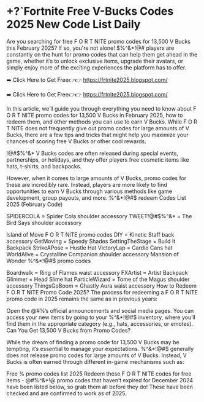 # +?`Fortnite Free V-Bucks Codes 2025 New Code List Daily

Are you searching for free F O R T NITE promo codes for 13,500 V Bucks this February 2025? If so, you're not alone! $%^&*!@# players are constantly on the hunt for promo codes that can help them get ahead in the game, whether it’s to unlock exclusive items, upgrade their avatars, or simply enjoy more of the exciting experiences the platform has to offer.

➡️ Click Here to Get Free👉👉 https://frtnite2025.blogspot.com/

➡️ Click Here to Get Free👉👉 https://frtnite2025.blogspot.com/

In this article, we’ll guide you through everything you need to know about F O R T NITE promo codes for 13,500 V Bucks in February 2025, how to redeem them, and other methods you can use to earn V Bucks. While F O R T NITE does not frequently give out promo codes for large amounts of V Bucks, there are a few tips and tricks that might help you maximize your chances of scoring free V Bucks or other cool rewards.

!@#$%^&* V Bucks codes are often released during special events, partnerships, or holidays, and they offer players free cosmetic items like hats, t-shirts, and backpacks.

However, when it comes to large amounts of V Bucks, promo codes for these are incredibly rare. Instead, players are more likely to find opportunities to earn V Bucks through various methods like game development, group payouts, and more. %^&*!@#$ redeem Codes List 2025 (February Code)

SPIDERCOLA = Spider Cola shoulder accessory TWEET!@#$%^&* = The Bird Says shoulder accessory

Island of Move F O R T NITE promo codes DIY = Kinetic Staff back accessory GetMoving = Speedy Shades SettingTheStage = Build It Backpack StrikeAPose = Hustle Hat VictoryLap = Cardio Cans hat WorldAlive = Crystalline Companion shoulder accessory Mansion of Wonder %^&*!@#$ promo codes

Boardwalk = Ring of Flames waist accessory FXArtist = Artist Backpack Glimmer = Head Slime hat ParticleWizard = Tome of the Magus shoulder accessory ThingsGoBoom = Ghastly Aura waist accessory How to Redeem F O R T NITE Promo Code 2025? The process for redeeming a F O R T NITE promo code in 2025 remains the same as in previous years:

Open the @#$%^&*! Promo Code Redemption Page: Visit the official redemption page at . Enter the Code: Input the promo code into the text box. Press Redeem: Click on the “Redeem” button to activate the code. Receive Your Reward: If the promo code is valid, you will receive your reward, which you can check in your inventory. Make sure to keep up with current and active codes for 2025 by following ^&*!@#$%’s official announcements and social media pages. You can access your new items by going to your %^&*!@#$ inventory, where you’ll find them in the appropriate category (e.g., hats, accessories, or emotes). Can You Get 13,500 V Bucks from Promo Codes?

While the dream of finding a promo code for 13,500 V Bucks may be tempting, it’s essential to manage your expectations. %^&*!@#$ generally does not release promo codes for large amounts of V Bucks. Instead, V Bucks is often earned through different in-game mechanisms such as:

Free $%^&*!@# V Bucks Codes Free List 2025 ^&*!@#$% promo codes list 2025 Redeem these F O R T NITE codes for free items - @#$%^&*! V Bucks Generator Method No Human Verification 2025 . All #$%^&*!@ promo codes that haven’t expired for December 2024 have been listed below, so grab them all before they do! These have been checked and are confirmed to work as of 2025.
